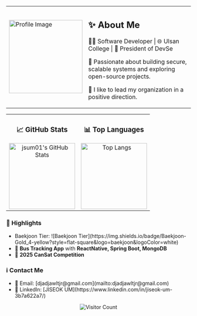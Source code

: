 <div align="left">

<table>
  <tr>
    <td>
      <img src="https://github.com/user-attachments/assets/a8f3bad7-7820-4814-bf00-30d81ddd7e14" alt="Profile Image" width="200"/>
    </td>
    <td>
      <h2>✨ About Me</h2>  
      <p>👨‍💻 Software Developer | 🌐 Ulsan College | 🚀 President of DevSe</p>
      <p>💙 Passionate about building secure, scalable systems and exploring open-source projects.</p>
      <p>💜 I like to lead my organization in a positive direction.</p>
    </td>
  </tr>
</table>

<table>
  <tr>
    <td align="center">
      <h3>📈 GitHub Stats</h3>
      <img src="https://github-readme-stats.vercel.app/api?username=jsum01&show_icons=true&theme=radical&hide=issues" alt="jsum01's GitHub Stats" height="180px"/>
    </td>
    <td align="center">
      <h3>📊 Top Languages</h3>
      <img src="https://github-readme-stats.vercel.app/api/top-langs/?username=jsum01&layout=compact&theme=radical" alt="Top Langs" height="180px"/>
    </td>
  </tr>
</table>

<h3>🌟 Highlights</h3>
<ul>
  <li>Baekjoon Tier: ![Baekjoon Tier](https://img.shields.io/badge/Baekjoon-Gold_4-yellow?style=flat-square&logo=baekjoon&logoColor=white)</li>
  <li>🚌 <strong>Bus Tracking App</strong> with <strong>ReactNative, Spring Boot, MongoDB</strong></li>
  <li>🚀 <strong>2025 CanSat Competition</strong></li>
</ul>

<h3>ℹ Contact Me</h3>
<ul>
  <li>📧 Email: [djadjawltjr@gmail.com](mailto:djadjawltjr@gmail.com)</li>
  <li>💼 LinkedIn: [JISEOK UM](https://www.linkedin.com/in/jiseok-um-3b7a622a7/)</li>
</ul>

<p align="center">
  <img src="https://hits.seeyoufarm.com/api/count/incr/badge.svg?url=https%3A%2F%2Fgithub.com%2Fjsum01&count_bg=%2379C83D&title_bg=%23555555&icon=github.svg&icon_color=%23E7E7E7&title=Visitors&edge_flat=false" alt="Visitor Count"/>
</p>

</div>
